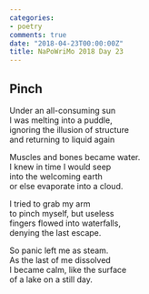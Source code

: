 ```yaml
---
categories:
- poetry
comments: true
date: "2018-04-23T00:00:00Z"
title: NaPoWriMo 2018 Day 23
---
```

  
## Pinch  

Under an all-consuming sun  
I was melting into a puddle,  
ignoring the illusion of structure  
and returning to liquid again  

Muscles and bones became water.  
I knew in time I would seep  
into the welcoming earth  
or else evaporate into a cloud.  

I tried to grab my arm  
to pinch myself, but useless  
fingers flowed into waterfalls,  
denying the last escape.  

So panic left me as steam.  
As the last of me dissolved  
I became calm, like the surface  
of a lake on a still day.  
